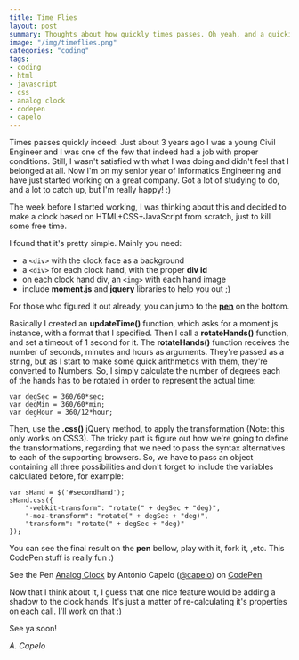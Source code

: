 ```yaml
---
title: Time Flies
layout: post
summary: Thoughts about how quickly times passes. Oh yeah, and a quickie on making an analog clock with HTML+CSS+Javascript :)
image: "/img/timeflies.png"
categories: "coding"
tags:
- coding
- html
- javascript
- css
- analog clock
- codepen
- capelo
---
```


Times passes quickly indeed: Just about 3 years ago I was a young Civil Engineer and I was one of the few that indeed had a job with proper conditions. Still, I wasn't satisfied with what I was doing and didn't feel that I belonged at all. Now I'm on my senior year of Informatics Engineering and have just started working on a great company. Got a lot of studying to do, and a lot to catch up, but I'm really happy! :)

The week before I started working, I was thinking about this and decided to make a clock based on HTML+CSS+JavaScript from scratch, just to kill some free time.

I found that it's pretty simple. Mainly you need: 

* a `<div>` with the clock face as a background
* a `<div>` for each clock hand, with the proper **div id**
* on each clock hand div, an `<img>` with each hand image
* include **moment.js** and **jquery** libraries to help you out ;)

For those who figured it out already, you can jump to the <a href="#pen">**pen**</a> on the bottom.

Basically I created an **updateTime()** function, which asks for a moment.js instance, with a format that I specified. Then I call a **rotateHands()** function, and set a timeout of 1 second for it. The **rotateHands()** function receives the number of seconds, minutes and hours as arguments. They're passed as a string, but as I start to make some quick arithmetics with them, they're converted to Numbers. So, I simply calculate the number of degrees each of the hands has to be rotated in order to represent the actual time:

	var degSec = 360/60*sec;
	var degMin = 360/60*min;
	var degHour = 360/12*hour;

Then, use the **.css()** jQuery method, to apply the transformation (Note: this only works on CSS3). 
The tricky part is figure out how we're going to define the transformations, regarding that we need to pass the syntax alternatives to each of the supporting browsers. So, we have to pass an object containing all three possibilities and don't forget to include the variables calculated before, for example:

	var sHand = $('#secondhand');
	sHand.css({
	    "-webkit-transform": "rotate(" + degSec + "deg)",
	    "-moz-transform": "rotate(" + degSec + "deg)",
	    "transform": "rotate(" + degSec + "deg)" 
	});

You can see the final result on the **pen** bellow, play with it, fork it, ,etc. This CodePen stuff is really fun :)
<a name="pen"></a>
<p data-height="473" data-theme-id="661" data-slug-hash="fpvDC" data-user="capelo" data-default-tab="result" class='codepen'>See the Pen <a href='http://codepen.io/capelo/pen/fpvDC'>Analog Clock</a> by António Capelo (<a href='http://codepen.io/capelo'>@capelo</a>) on <a href='http://codepen.io'>CodePen</a></p>
<script async src="http://codepen.io/assets/embed/ei.js"></script>

Now that I think about it, I guess that one nice feature would be adding a shadow to the clock hands. It's just a matter of re-calculating it's properties on each call. I'll work on that :)

See ya soon!

*A. Capelo*
